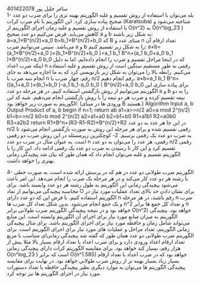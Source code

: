 ساغر خلیل پور                                                                                                                              401422078      
1- بله می‌توان با استفاده از روش تقسیم و غلبه الگوریتم بهینه تری را برای ضرب دو عدد صحیح پیاده سازی کرد. این الگوریتم با نام ضرب کرات (Karatsuba) شناخته می‌شود و با استفاده از روش تقسیم و غلبه زمان اجرای الگوریتم از O(n^2) به O(n^log_2⁡3 ) کاهش می‌یابد. 
فرض می‌کنیم دو عدد صحیح a و b به شکل زیر باشند:
a=a_1×B^(n/2)+a_0
b=b_1×B^(n/2)+b_0
که B مبنای عدد و n تعداد ارقام آن می‌باشد.
سپس می‌توانیم ضرب a و b را به شکل زیر تقسیم کنیم:
a×b=(a_1×B^(n/2)+a_0 )×(b_1×B^(n/2)+b_0 )=a_1 b_1 B^n+(a_1 b_0+a_0 b_1 )×B^(n/2)+a_0 b_0
که در اینجا مراحل تقسیم و ضرب را انجام داده‌ایم، اما به دلیل اینکه ضرب اعداد n رقمی به طور مستقیم سنگین است از روش تقسیم و غلبه استفاده می‌کنیم.
رابطه بالا را می‌توان به شکل زیر بازنویسی کرد که به ما اجازه می‌دهد به جای انجام سه ضرب با n رقم، چهار ضرب با n/2 رقم انجام دهیم.
a×b=a_1 b_1 B^n+((a_1+a_0 )×(b_1+b_0 )-a_1 b_1-a_0 b_0 ) B^(n/2)+a_0 b_0
برای پیاده سازی این الگوریتم می‌توانیم از روش بازگشتی استفاده کنیم. در هر مرحله دو عدد a و b را به دو نیمه تقسیم کرده و ضرب هر دو نیمه را با روش بازگشتی انجام می‌دهیم. 
شبه کد این الگوریتم به صورت زیر خواهد بود: (ورودی ها در مبنای B هستند.)
Algorithm 
Input a, b 
Output Product of a, b
begin 
 if n=1; return ab
a1=a>>n/2
a0=a mod 2^(n/2)
b1=b>>n/2
b0=b mod 2^(n/2)
a2=a1+a0
b2=b1+b0
R1=a1b1
R2=a0b0
R3=a2b2
return R1×B^n+(R3-R1-R2)×B^(n/2)+R2
در این جا هر عدد به دو عدد n/2 رقمی تقسیم شده و برای هر مرحله این روش به صورت بازگشتی انجام می‌شود تا به ضرب دو عدد یک رقمی برسیم.
2- کوچکترین زیرمسئله در این روش ضرب دو رقمی است. به عنوان مثال در ضرب دو عدد n رقمی، هر عدد را می‌توان به دو عدد n/2 رقمی تقسیم کرد و این کار تا رسیدن به ضرب دو عدد یک رقمی ادامه داد. این کار را با الگوریتم تقسیم و غلبه می‌توان انجام داد که همان طور که بیان شد پیچیدگی زمانی بهتری را خواهد داشت.

4- الگوریتم ضرب طولانی دو عدد در هم که در پرسش ارائه شده است، به صورت خطی با رشته هر دو عدد کار می‌کند و در هر مرحله یک ضرب را انجام می‌دهد. این امر باعث می‌شود پیچیدگی زمانی این الگوریتم به طول رشته هر دو عدد وابسته باشد. برای محاسبه پیچیدگی می‌توانیم از نماد O برای نشان دادن حد بالای تعداد عملیات مورد نیاز در الگوریتم استفاده کنیم. با فرض این که دو عدد دارای n رقم باشند، در هر مرحله n ضرب و یک جمع انجام می‌شود. بدین شکل تعداد کل ضرب ها n^2 و تعداد کل جمع ها برابر n خواهد بود و در نتیجه پیچیدگی الگوریتم ضرب طولانی برابر O(n^2) خواهد بود.
پیچیدگی الگوریتم به میزان منابع مورد نیاز برای اجرای آن الگوریتم وابسته است. این منابع می‌تواند شامل زمان و حافظه مورد نیاز برای اجرای الگوریتم باشد. برای مثال پیچیدگی زمانی الگوریتم، تعداد مراحل و عملیات های مورد نیاز برای اجرای الگوریتم است. برای الگوریتم ضرب طولانی دو عدد همان طور که گفته شد پیچیدگی زمانی‌ای متناسب با مربع تعداد ارقام اعداد ورودی دارد و برای ضرب اعداد با تعداد ارقام بسیار بالا مثلا بیش از هزار رقم، بسیار کند خواهد بود. برای مقایسه الگوریتم کرات دارای پیچیدگی زمانی O(n^log_2⁡3 ) است که برابر O(n^1.585) خواهد بود که در ضرب اعداد با تعداد ارقام بسیار زیاد بسیار بهینه تر از روش ضرب طولانی خواهد بود. در نهایت برای مقایسه پیچیدگی الگوریتم ها می‌توان به موارد دیگری نظیر پیچیدگی حافظه یا تعداد دستورات مورد نیاز در اجرای الگوریتم ها نیز توجه کرد.

